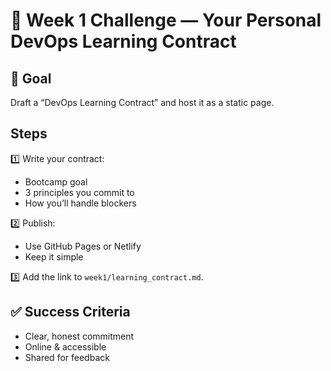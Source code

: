 # 🚀 Week 1 Challenge — Your Personal DevOps Learning Contract

## 🎯 Goal
Draft a “DevOps Learning Contract” and host it as a static page.

## Steps
1️⃣ Write your contract:
- Bootcamp goal
- 3 principles you commit to
- How you’ll handle blockers

2️⃣ Publish:
- Use GitHub Pages or Netlify
- Keep it simple

3️⃣ Add the link to `week1/learning_contract.md`.

## ✅ Success Criteria
- Clear, honest commitment
- Online & accessible
- Shared for feedback